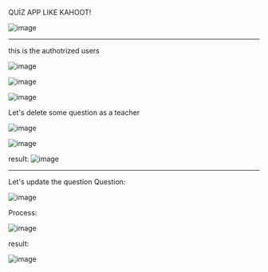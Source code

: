 QUİZ APP LIKE KAHOOT!

![image](https://github.com/soykuvvetberat34/Python_Student_Quiz_App_WithMySQL/assets/69586522/9eb3acc4-b058-4d44-8bd1-12ad14eea3af)

--------------------------------------------------------------------------------------------------
this is the authotrized users

![image](https://github.com/soykuvvetberat34/Python_Student_Quiz_App_WithMySQL/assets/69586522/db737619-3651-474e-951c-1f0cbbe3c973)

![image](https://github.com/soykuvvetberat34/Python_Student_Quiz_App_WithMySQL/assets/69586522/83e9910d-84ba-4573-b62e-231a8455453c)

![image](https://github.com/soykuvvetberat34/Python_Student_Quiz_App_WithMySQL/assets/69586522/903d0c44-347e-4dba-b5e3-047ee575da4d)

Let's delete some question as a teacher

![image](https://github.com/soykuvvetberat34/Python_Student_Quiz_App_WithMySQL/assets/69586522/803e1088-fd25-4fac-bf69-c520fa1cd6f0)

![image](https://github.com/soykuvvetberat34/Python_Student_Quiz_App_WithMySQL/assets/69586522/d2de40e0-c681-48c4-a072-1d62e7e75c2b)

result:
![image](https://github.com/soykuvvetberat34/Python_Student_Quiz_App_WithMySQL/assets/69586522/e7b2ed60-9318-4d9f-81be-ae0fb7ac0cad)


---------------------------------------------------------------------------------------------------


Let's update the question
Question:

![image](https://github.com/soykuvvetberat34/Python_Student_Quiz_App_WithMySQL/assets/69586522/96442d17-7576-4a3a-9ad9-c0fa378cfadb)


Process:

![image](https://github.com/soykuvvetberat34/Python_Student_Quiz_App_WithMySQL/assets/69586522/e1048033-d827-4804-9e56-6d1aff761492)


result:

![image](https://github.com/soykuvvetberat34/Python_Student_Quiz_App_WithMySQL/assets/69586522/c03899f5-27f4-4402-8b32-d72528a002df)


